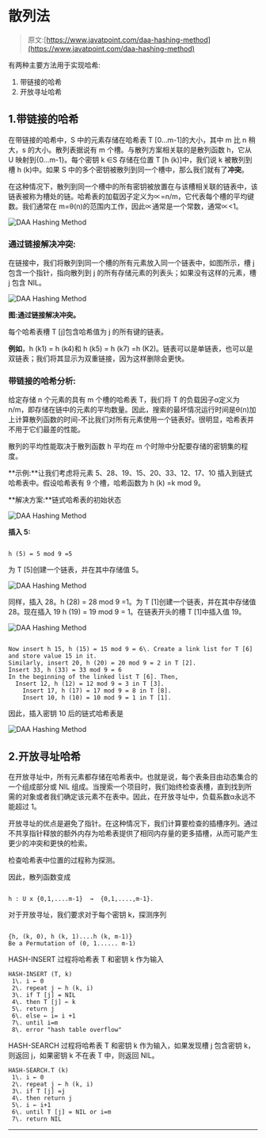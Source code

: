 # 散列法

> 原文:[https://www.javatpoint.com/daa-hashing-method](https://www.javatpoint.com/daa-hashing-method)

有两种主要方法用于实现哈希:

1.  带链接的哈希
2.  开放寻址哈希

## 1.带链接的哈希

在带链接的哈希中，S 中的元素存储在哈希表 T [0...m-1]的大小，其中 m 比 n 稍大，s 的大小。散列表据说有 m 个槽。与散列方案相关联的是散列函数 h，它从 U 映射到{0...m-1}。每个密钥 k ∈S 存储在位置 T [h (k)]中，我们说 k 被散列到槽 h (k)中。如果 S 中的多个密钥被散列到同一个槽中，那么我们就有了**冲突**。

在这种情况下，散列到同一个槽中的所有密钥被放置在与该槽相关联的链表中，该链表被称为槽处的链。哈希表的加载因子定义为∝=n/m，它代表每个槽的平均键数。我们通常在 m=θ(n)的范围内工作，因此∝通常是一个常数，通常∝<1。

![DAA Hashing Method](../Images/a13fc592ae3a442d4b2b9adfc7115ca4.png)

### 通过链接解决冲突:

在链接中，我们将散列到同一个槽的所有元素放入同一个链表中，如图所示，槽 j 包含一个指针，指向散列到 j 的所有存储元素的列表头；如果没有这样的元素，槽 j 包含 NIL。

![DAA Hashing Method](../Images/854e1f7690331935cff9a47acc6241b9.png)

**图:通过链接解决冲突。**

每个哈希表槽 T [j]包含哈希值为 j 的所有键的链表。

**例如**，h (k1) = h (k4)和 h (k5) = h (k7) =h (K2)。链表可以是单链表，也可以是双链表；我们将其显示为双重链接，因为这样删除会更快。

### 带链接的哈希分析:

给定存储 n 个元素的具有 m 个槽的哈希表 T，我们将 T 的负载因子α定义为 n/m，即存储在链中的元素的平均数量。因此，搜索的最坏情况运行时间是θ(n)加上计算散列函数的时间-不比我们对所有元素使用一个链表好。很明显，哈希表并不用于它们最差的性能。

散列的平均性能取决于散列函数 h 平均在 m 个时隙中分配要存储的密钥集的程度。

**示例:**让我们考虑将元素 5、28、19、15、20、33、12、17、10 插入到链式哈希表中。假设哈希表有 9 个槽，哈希函数为 h (k) =k mod 9。

**解决方案:**链式哈希表的初始状态

![DAA Hashing Method](../Images/76111811a38be638ef8a78e8dce69770.png)

**插入 5:**

```

h (5) = 5 mod 9 =5

```

为 T [5]创建一个链表，并在其中存储值 5。

![DAA Hashing Method](../Images/1eec25d5aa130a3eba37d48117f6ca00.png)

同样，插入 28。h (28) = 28 mod 9 =1。为 T [1]创建一个链表，并在其中存储值 28。现在插入 19 h (19) = 19 mod 9 = 1。在链表开头的槽 T [1]中插入值 19。

![DAA Hashing Method](../Images/e0973c2a0cb3dbea8f74cce212bd22e3.png)

```

Now insert h 15, h (15) = 15 mod 9 = 6\. Create a link list for T [6] and store value 15 in it.
Similarly, insert 20, h (20) = 20 mod 9 = 2 in T [2].
Insert 33, h (33) = 33 mod 9 = 6
In the beginning of the linked list T [6]. Then,
  Insert 12, h (12) = 12 mod 9 = 3 in T [3].
    Insert 17, h (17) = 17 mod 9 = 8 in T [8].
    Insert 10, h (10) = 10 mod 9 = 1 in T [1].

```

因此，插入密钥 10 后的链式哈希表是

![DAA Hashing Method](../Images/0854549568ad167b0bac6136805f41e6.png)

## 2.开放寻址哈希

在开放寻址中，所有元素都存储在哈希表中。也就是说，每个表条目由动态集合的一个组成部分或 NIL 组成。当搜索一个项目时，我们始终检查表槽，直到找到所需的对象或者我们确定该元素不在表中。因此，在开放寻址中，负载系数α永远不能超过 1。

开放寻址的优点是避免了指针。在这种情况下，我们计算要检查的插槽序列。通过不共享指针释放的额外内存为哈希表提供了相同内存量的更多插槽，从而可能产生更少的冲突和更快的检索。

检查哈希表中位置的过程称为探测。

因此，散列函数变成

```

h : U x {0,1,....m-1}  →  {0,1,....,m-1}.  

```

对于开放寻址，我们要求对于每个密钥 k，探测序列

```

{h, (k, 0), h (k, 1)....h (k, m-1)}
Be a Permutation of (0, 1...... m-1)

```

HASH-INSERT 过程将哈希表 T 和密钥 k 作为输入

```
HASH-INSERT (T, k)
 1\. i ← 0
 2\. repeat j ← h (k, i)
 3\. if T [j] = NIL
 4\. then T [j] ← k
 5\. return j
 6\. else ← i= i +1
 7\. until i=m
 8\. error "hash table overflow"

```

HASH-SEARCH 过程将哈希表 T 和密钥 k 作为输入，如果发现槽 j 包含密钥 k，则返回 j，如果密钥 k 不在表 T 中，则返回 NIL。

```
HASH-SEARCH.T (k)
 1\. i ← 0
 2\. repeat j ← h (k, i)
 3\. if T [j] =j
 4\. then return j
 5\. i ← i+1
 6\. until T [j] = NIL or i=m
 7\. return NIL

```

* * *